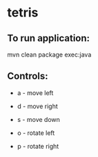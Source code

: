 # tetris

## To run application:
mvn clean package exec:java


## Controls:
* a - move left
* d - move right
* s - move down

* o - rotate left
* p - rotate right
